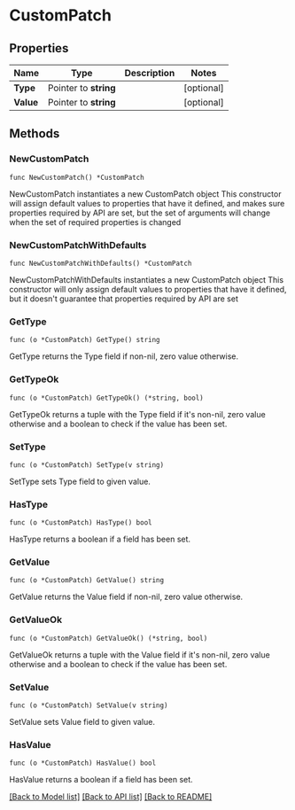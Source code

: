 # CustomPatch

## Properties

Name | Type | Description | Notes
------------ | ------------- | ------------- | -------------
**Type** | Pointer to **string** |  | [optional] 
**Value** | Pointer to **string** |  | [optional] 

## Methods

### NewCustomPatch

`func NewCustomPatch() *CustomPatch`

NewCustomPatch instantiates a new CustomPatch object
This constructor will assign default values to properties that have it defined,
and makes sure properties required by API are set, but the set of arguments
will change when the set of required properties is changed

### NewCustomPatchWithDefaults

`func NewCustomPatchWithDefaults() *CustomPatch`

NewCustomPatchWithDefaults instantiates a new CustomPatch object
This constructor will only assign default values to properties that have it defined,
but it doesn't guarantee that properties required by API are set

### GetType

`func (o *CustomPatch) GetType() string`

GetType returns the Type field if non-nil, zero value otherwise.

### GetTypeOk

`func (o *CustomPatch) GetTypeOk() (*string, bool)`

GetTypeOk returns a tuple with the Type field if it's non-nil, zero value otherwise
and a boolean to check if the value has been set.

### SetType

`func (o *CustomPatch) SetType(v string)`

SetType sets Type field to given value.

### HasType

`func (o *CustomPatch) HasType() bool`

HasType returns a boolean if a field has been set.

### GetValue

`func (o *CustomPatch) GetValue() string`

GetValue returns the Value field if non-nil, zero value otherwise.

### GetValueOk

`func (o *CustomPatch) GetValueOk() (*string, bool)`

GetValueOk returns a tuple with the Value field if it's non-nil, zero value otherwise
and a boolean to check if the value has been set.

### SetValue

`func (o *CustomPatch) SetValue(v string)`

SetValue sets Value field to given value.

### HasValue

`func (o *CustomPatch) HasValue() bool`

HasValue returns a boolean if a field has been set.


[[Back to Model list]](../README.md#documentation-for-models) [[Back to API list]](../README.md#documentation-for-api-endpoints) [[Back to README]](../README.md)


